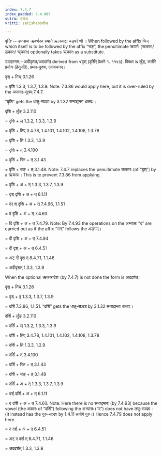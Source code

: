 ```yaml
---
index: 7.4.7
index_padded: 7.4.007
sutra: उर्ऋत्‌
vritti: satishabodha

---
```

वृत्तिः -- उपधाया ऋवर्णस्य स्थाने ऋत्स्याद्वा चङ्परे णौ । When followed by the affix णिच् which itself is to be followed by the affix “चङ्”, the penultimate ऋवर्णः (ऋकारः/ऌकारः/ ॠकारः) optionally takes ऋकारः as a substitute.


उदाहरणम् – अदीदृशत्/अददर्शत् derived from √दृश् (दृशिँर् प्रेक्षणे १. ११४३). विवक्षा is लुँङ्, कर्तरि प्रयोगः (हेतुमति), प्रथम-पुरुषः, एकवचनम्।


दृश् + णिच् 3.1.26

= दृशि 1.3.3, 1.3.7, 1.3.9. Note: 7.3.86 would apply here, but it is over-ruled by the अपवाद-सूत्रम् 7.4.7.

“दृशि” gets the धातु-सञ्ज्ञा by 3.1.32 सनाद्यन्ता धातवः।


दृशि + लुँङ् 3.2.110

= दृशि + ल् 1.3.2, 1.3.3, 1.3.9

= दृशि + तिप् 3.4.78, 1.4.101, 1.4.102, 1.4.108, 1.3.78

= दृशि + ति 1.3.3, 1.3.9

= दृशि + त् 3.4.100

= दृशि + च्लि + त् 3.1.43

= दृशि + चङ् + त् 3.1.48. Note: 7.4.7 replaces the penultimate ऋकारः (of “दृश्”) by a ऋकारः। This is to prevent 7.3.86 from applying.

= दृशि + अ + त् 1.3.3, 1.3.7, 1.3.9

= दृश् दृशि + अ + त् 6.1.11

= दर् श् दृशि + अ + त् 7.4.66, 1.1.51

= द दृशि + अ + त् 7.4.60

= दि दृशि + अ + त् 7.4.79. Note: By 7.4.93 the operations on the अभ्यासः “द” are carried out as if the affix “सन्” follows the अङ्गम्।

= दी दृशि + अ + त् 7.4.94

= दी दृश् + अ + त् 6.4.51

= अट् दी दृश त् 6.4.71, 1.1.46

= अदीदृशत् 1.3.3, 1.3.9


When the optional ऋकारादेशः (by 7.4.7) is not done the form is अददर्शत्।

दृश् + णिच् 3.1.26

= दृश् + इ 1.3.3, 1.3.7, 1.3.9

= दर्शि 7.3.86, 1.1.51. “दर्शि” gets the धातु-सञ्ज्ञा by 3.1.32 सनाद्यन्ता धातवः।


दर्शि + लुँङ् 3.2.110

= दर्शि + ल् 1.3.2, 1.3.3, 1.3.9

= दर्शि + तिप् 3.4.78, 1.4.101, 1.4.102, 1.4.108, 1.3.78

= दर्शि + ति 1.3.3, 1.3.9

= दर्शि + त् 3.4.100

= दर्शि + च्लि + त् 3.1.43

= दर्शि + चङ् + त् 3.1.48

= दर्शि + अ + त् 1.3.3, 1.3.7, 1.3.9

= दर्श् दर्शि + अ + त् 6.1.11

= द दर्शि + अ + त् 7.4.60. Note: Here there is no सन्वद्भावः (by 7.4.93) because the vowel (the अकारः of “दर्शि”) following the अभ्यासः (“द”) does not have लघु-सञ्ज्ञा। (It instead has the गुरु-सञ्ज्ञा by 1.4.11 संयोगे गुरु।) Hence 7.4.79 does not apply here.

= द दर्श् + अ + त् 6.4.51

= अट् द दर्श त् 6.4.71, 1.1.46

= अददर्शत् 1.3.3, 1.3.9